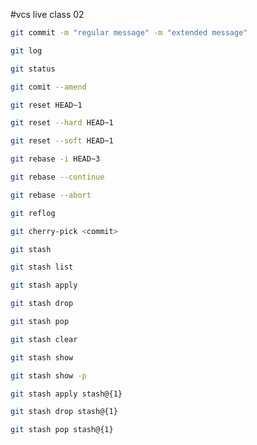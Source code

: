 #vcs live class 02

```bash
git commit -m "regular message" -m "extended message"
```

```bash
git log
```

```bash
git status
```

```bash
git comit --amend
```

```bash
git reset HEAD~1
```

```bash
git reset --hard HEAD~1
```

```bash
git reset --soft HEAD~1
```

```bash
git rebase -i HEAD~3
```

```bash
git rebase --continue
```

```bash
git rebase --abort
```

```bash
git reflog
```

```bash
git cherry-pick <commit>
```

```bash
git stash
```

```bash
git stash list
```

```bash
git stash apply
```

```bash
git stash drop
```

```bash
git stash pop
```

```bash
git stash clear
```

```bash
git stash show
```

```bash
git stash show -p
```

```bash
git stash apply stash@{1}
```

```bash
git stash drop stash@{1}
```

```bash
git stash pop stash@{1}
```